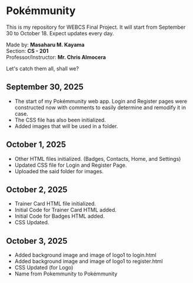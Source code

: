 # Pokémmunity
This is my repository for WEBCS Final Project. It will start from September 30 to October 18. Expect updates every day.<br>

Made by: **Masaharu M. Kayama**<br>
Section: **CS - 201**<br>
Professor/Instructor: **Mr. Chris Almocera**<br>

Let's catch them all, shall we?

## September 30, 2025
- The start of my Pokémmunity web app. Login and Register pages were constructed now with comments to easily determine and remodify it in case.
- The CSS file has also been initialized.
- Added images that will be used in a folder.

## October 1, 2025
- Other HTML files initialized. (Badges, Contacts, Home, and Settings)
- Updated CSS file for Login and Register Page.
- Uploaded the said folder for images.

## October 2, 2025
- Trainer Card HTML file initialized.
- Initial Code for Trainer Card HTML added.
- Initial Code for Badges HTML added.
- CSS Updated.

## October 3, 2025
- Added background image and image of logo1 to login.html
- Added background image and image of logo1 to register.html
- CSS Updated (for Logo)
- Name from Pokemmunity to Pokémmunity
